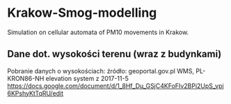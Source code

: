 # Krakow-Smog-modelling
Simulation on cellular automata of PM10 movements in Krakow.

## Dane dot. wysokości terenu (wraz z budynkami)
Pobranie danych o wysokościach:
źródło: geoportal.gov.pl WMS, PL-KRON86-NH elevation system z 2017-11-5
https://docs.google.com/document/d/1_8Hf_Du_GSjC4KFoFIv2BPj2UpS_vpi6KPshyKtTqRU/edit

